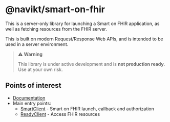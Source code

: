# @navikt/smart-on-fhir

This is a server-only library for launching a Smart on FHIR application, as well as fetching resources from the FHIR
server.

This is built on modern Request/Response Web APIs, and is intended to be used in a server environment.

> ⚠️ **Warning**
>
> This library is under active development and is **not production ready**. Use at your own risk.

## Points of interest

- [Documentation](https://navikt.github.io/smart-on-fhir/)
- Main entry points:
  - [SmartClient](src/client/smart/SmartClient.ts) - Smart on FHIR launch, callback and authorization
  - [ReadyClient](src/client/ready/ReadyClient.ts) - Access FHIR resources
